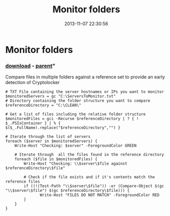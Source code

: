 ﻿---
pid:            4591
parent:         4590
children:       
poster:         dfsdiag
title:          Monitor folders
date:           2013-11-07 22:30:56
format:         posh
---

# Monitor folders

### [download](4591.ps1) - [parent](4590.md)"

Compare files in multiple folders against a reference set to provide an early detection of Cryptolocker

```posh
# TXT File containing the server hostnames or IPs you want to monitor
$monitoredServers = gc "C:\ServersToMonitor.txt"
# Directory containing the folder structure you want to compare
$referenceDirectory = "C:\CLEAN\"

# Get a list of files including the relative folder structure
$monitoredFiles = gci -Recurse $referenceDirectory | ? { ! $_.PSIsContainer } | % { $($_.FullName).replace("$referenceDirectory","") }

# Iterate through the list of servers
foreach ($server in $monitoredServers) {
    Write-Host "Checking: $server" -ForegroundColor GREEN
    
    # Iterate through  all the files found in the reference directory
    foreach ($file in $monitoredFiles) {
        Write-Host "Checking: \\$server\$file against $referenceDirectory\$file"
        
        # Check if the file exists and if it's contents match the reference files
        if ((!(Test-Path "\\$server\$file")) -or (Compare-Object $(gc "\\$server\$file") $(gc $referenceDirectory\$file))) {
               Write-Host "FILES DO NOT MATCH" -ForegroundColor RED
        }
    }
}
```
